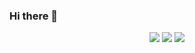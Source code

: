 ### Hi there 👋

<div align="center">
  <img src="(http://github-profile-summary-cards.vercel.app/api/cards/profile-details?username=OgurchickRick&theme=2077)">
  <img src="((http://github-profile-summary-cards.vercel.app/api/cards/most-commit-language?username=OgurchickRick&theme=2077)">
  <img src="((http://github-profile-summary-cards.vercel.app/api/cards/stats?username=OgurchickRick&theme=2077)">
</div>
  
<!--
**OgurchickRick/OgurchickRick** is a ✨ _special_ ✨ repository because its `README.md` (this file) appears on your GitHub profile.

Here are some ideas to get you started:

- 🔭 I’m currently working on ...
- 🌱 I’m currently learning ...
- 👯 I’m looking to collaborate on ...
- 🤔 I’m looking for help with ...
- 💬 Ask me about ...
- 📫 How to reach me: ...
- 😄 Pronouns: ...
- ⚡ Fun fact: ...
-->
